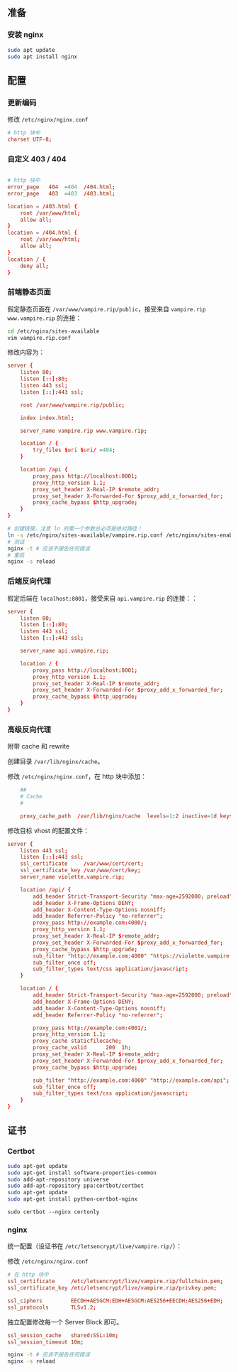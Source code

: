 ## 准备

### 安装 nginx

```bash
sudo apt update
sudo apt install nginx
```

## 配置

### 更新编码

修改 `/etc/nginx/nginx.conf`

```conf
# http 块中
charset UTF-8;
```

### 自定义 403 / 404

```conf

# http 块中
error_page   404  =404  /404.html;
error_page   403  =403  /403.html;

location = /403.html {
    root /var/www/html;
    allow all;
}
location = /404.html {
    root /var/www/html;
    allow all;
}
location / {
    deny all;
}
```

### 前端静态页面

假定静态页面在 `/var/www/vampire.rip/public`，接受来自 `vampire.rip www.vampire.rip` 的连接：

```bash
cd /etc/nginx/sites-available
vim vampire.rip.conf
```

修改内容为：

```conf
server {
    listen 80;
    listen [::]:80;
    listen 443 ssl;
    listen [::]:443 ssl;

    root /var/www/vampire.rip/public;

    index index.html;

    server_name vampire.rip www.vampire.rip;

    location / {
        try_files $uri $uri/ =404;
    }

    location /api {
        proxy_pass http://localhost:8001;
        proxy_http_version 1.1;
        proxy_set_header X-Real-IP $remote_addr;
        proxy_set_header X-Forwarded-For $proxy_add_x_forwarded_for;
        proxy_cache_bypass $http_upgrade;
    }
}
```

```bash
# 创建链接，注意 ln 的第一个参数总必须是绝对路径！
ln -s /etc/nginx/sites-available/vampire.rip.conf /etc/nginx/sites-enabled/
# 测试
nginx -t # 应该不报告任何错误
# 重启
nginx -s reload
```

### 后端反向代理

假定后端在 `localhost:8001`，接受来自 `api.vampire.rip` 的连接：：

```conf
server {
    listen 80;
    listen [::]:80;
    listen 443 ssl;
    listen [::]:443 ssl;

    server_name api.vampire.rip;

    location / {
        proxy_pass http://localhost:8001;
        proxy_http_version 1.1;
        proxy_set_header X-Real-IP $remote_addr;
        proxy_set_header X-Forwarded-For $proxy_add_x_forwarded_for;
        proxy_cache_bypass $http_upgrade;
    }
}
```

### 高级反向代理

附带 cache 和 rewrite

创建目录 `/var/lib/nginx/cache`。

修改 `/etc/nginx/nginx.conf`，在 http 块中添加：

```conf
    ##
    # Cache
    #

    proxy_cache_path  /var/lib/nginx/cache  levels=1:2 inactive=1d keys_zone=staticfilecache:180m  max_size=700m;
```

修改目标 vhost 的配置文件：

```conf
server {
    listen 443 ssl;
    listen [::]:443 ssl;
    ssl_certificate     /var/www/cert/cert;
    ssl_certificate_key /var/www/cert/key;
    server_name violette.vampire.rip;

    location /api/ {
        add_header Strict-Transport-Security "max-age=2592000; preload";
        add_header X-Frame-Options DENY;
        add_header X-Content-Type-Options nosniff;
        add_header Referrer-Policy "no-referrer";
        proxy_pass http://example.com:4000/;
        proxy_http_version 1.1;
        proxy_set_header X-Real-IP $remote_addr;
        proxy_set_header X-Forwarded-For $proxy_add_x_forwarded_for;
        proxy_cache_bypass $http_upgrade;
        sub_filter "http://example.com:4000" "https://violette.vampire.rip/api";
        sub_filter_once off;
        sub_filter_types text/css application/javascript;
    }

    location / {
        add_header Strict-Transport-Security "max-age=2592000; preload";
        add_header X-Frame-Options DENY;
        add_header X-Content-Type-Options nosniff;
        add_header Referrer-Policy "no-referrer";

        proxy_pass http://example.com:4001/;
        proxy_http_version 1.1;
	    proxy_cache staticfilecache;
        proxy_cache_valid      200  1h;
        proxy_set_header X-Real-IP $remote_addr;
        proxy_set_header X-Forwarded-For $proxy_add_x_forwarded_for;
        proxy_cache_bypass $http_upgrade;

        sub_filter "http://example.com:4000" "http://example.com/api";
        sub_filter_once off;
        sub_filter_types text/css application/javascript;
    }
}
```

## 证书

### Certbot

``` bash
sudo apt-get update
sudo apt-get install software-properties-common
sudo add-apt-repository universe
sudo add-apt-repository ppa:certbot/certbot
sudo apt-get update
sudo apt-get install python-certbot-nginx
```

```
sudo certbot --nginx certonly
```

### nginx

统一配置（设证书在 `/etc/letsencrypt/live/vampire.rip/`）：

修改 `/etc/nginx/nginx.conf`

```conf
# 在 http 块中
ssl_certificate     /etc/letsencrypt/live/vampire.rip/fullchain.pem;
ssl_certificate_key /etc/letsencrypt/live/vampire.rip/privkey.pem;

ssl_ciphers         EECDH+AESGCM:EDH+AESGCM:AES256+EECDH:AES256+EDH;
ssl_protocols       TLSv1.2;
```

独立配置修改每一个 Server Block 即可。

```conf
ssl_session_cache   shared:SSL:10m;
ssl_session_timeout 10m;
```

```bash
nginx -t # 应该不报告任何错误
nginx -s reload
```
